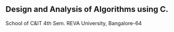 <h2><b>Design and Analysis of Algorithms using C.</b></h2>
School of C&IT 4th Sem.
REVA University, Bangalore-64
